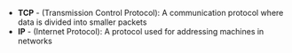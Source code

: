 - **TCP** - (Transmission Control Protocol): A communication protocol where data is divided into smaller packets
- **IP** - (Internet Protocol): A protocol used for addressing machines in networks